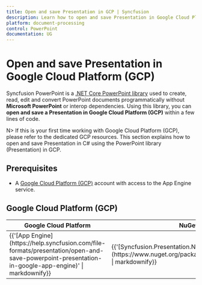 ```yaml
--- 
title: Open and save Presentation in GCP | Syncfusion 
description: Learn how to open and save Presentation in Google Cloud Platform (GCP) using .NET Core PowerPoint library (Presentation) without Microsoft PowerPoint or interop dependencies. 
platform: document-processing
control: PowerPoint 
documentation: UG 
--- 
```


# Open and save Presentation in Google Cloud Platform (GCP)

Syncfusion PowerPoint is a [.NET Core PowerPoint library](https://www.syncfusion.com/document-processing/powerpoint-framework/net-core) used to create, read, edit and convert PowerPoint documents programmatically without **Microsoft PowerPoint** or interop dependencies. Using this library, you can **open and save a Presentation in Google Cloud Platform (GCP)** within a few lines of code.

N> If this is your first time working with Google Cloud Platform (GCP), please refer to the dedicated GCP resources. This section explains how to open and save Presentation in C# using the PowerPoint library (Presentation) in GCP. 

## Prerequisites 

* A [Google Cloud Platform (GCP)](https://console.cloud.google.com/getting-started) account with access to the App Engine service.

## Google Cloud Platform (GCP)

<table>
<thead>
<tr>
<th>
Google Cloud Platform<br/></th><th>
NuGet package name<br/></th></tr></thead>
<tr>
<td>
{{'[App Engine](https://help.syncfusion.com/file-formats/presentation/open-and-save-powerpoint-presentation-in-google-app-engine)' | markdownify}}<br/></td><td>
{{'[Syncfusion.Presentation.Net.Core](https://www.nuget.org/packages/Syncfusion.Presentation.Net.Core)' | markdownify}}<br/>
</td></tr>
</table>